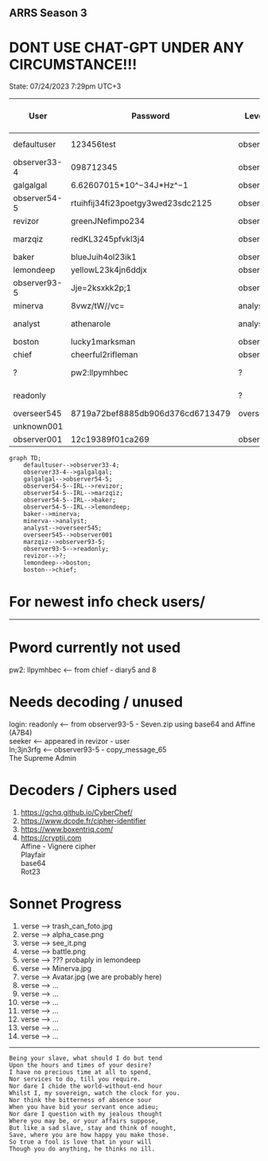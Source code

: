 ## ARRS Season 3 
# DONT USE CHAT-GPT UNDER ANY CIRCUMSTANCE!!!
State: 07/24/2023 7:29pm UTC+3

| User         | Password                          | Level    | Status     | Name          | Solved-Status (Presumed) |
|--------------|-----------------------------------|----------|------------|---------------|--------------------------|
| defaultuser  | 123456test                        | observer | Active     | System user   | Solved                   | 
| observer33-4 | 098712345                         | observer | Not Active | James Torwind | Solved                   |   
| galgalgal    | 6.62607015\*10^−34J\*Hz^−1        | observer | Active     | Max Planck    | Solved                   |  
| observer54-5 | rtuihfij34fi23poetgy3wed23sdc2125 | observer | Not Active | Deleted       | Solved                   |
| revizor      | greenJNefimpo234                  | observer | Active     | confidential  | WIP                      |
| marzqiz      | redKL3245pfvkl3j4                 | observer | Active     | System user   | Solved                   |
| baker        | blueJuih4ol23ik1                  | observer | Active     | Mike          | Solved                   | 
| lemondeep    | yellowL23k4jn6ddjx                | observer | Active     | confidential  | Solved                   |
| observer93-5 | Jje=2ksxkk2p;1                    | observer | Active     | Homer Smith   | WIP                      |
| minerva      | 8vwz/tW//vc=                      | analyst  | Active     | Minnie        | Solved                   |
| analyst      | athenarole                        | analyst  | not Active | Jack          | WIP                      |
| boston       | lucky1marksman                    | observer | Active     | confidential  | WIP                      |
| chief        | cheerful2rifleman                 | observer | Active     | confidential  | WIP                      |
| ?            | pw2:llpymhbec                     | ?        | ?          | ?             | Not Unlocked             |
| readonly     |                                   | ?        | ?          | ?             | Not Unlocked             |
| overseer545  | 8719a72bef8885db906d376cd6713479  | overseer | Active     | Hash          | WIP                      |
| unknown001   |                                   |          |            |               |                          |
| observer001  | 12c19389f01ca269                  | observer | Active     | unknown       | WIP                      |

```mermaid
graph TD;
    defaultuser-->observer33-4;
    observer33-4-->galgalgal;
    galgalgal-->observer54-5;
    observer54-5--IRL-->revizor;
    observer54-5--IRL-->marzqiz;
    observer54-5--IRL-->baker;
    observer54-5--IRL-->lemondeep;
    baker-->minerva;
    minerva-->analyst;
    analyst-->overseer545;
    overseer545-->observer001
    marzqiz-->observer93-5;
    observer93-5-->readonly;
    revizor-->?;
    lemondeep-->boston;
    boston-->chief;
```


# For newest info check users/
---
# Pword currently not used 
pw2: llpymhbec <-- from chief - diary5 and 8<br>

# Needs decoding / unused
login: readonly <-- from observer93-5 - Seven.zip using base64 and Affine (A7B4)<br>
seeker <-- appeared in revizor - user<br>
ln;3jn3rfg <-- observer93-5 - copy_message_65<br>
The Supreme Admin 


# Decoders / Ciphers used  
1. https://gchq.github.io/CyberChef/
2. https://www.dcode.fr/cipher-identifier
3. https://www.boxentriq.com/
4. https://cryptii.com  
Affine - Vignere cipher  
Playfair  
base64  
Rot23 

# Sonnet Progress  
1. verse --> trash_can_foto.jpg
2. verse --> alpha_case.png
3. verse --> see_it.png
4. verse --> battle.png
5. verse --> ??? probaply in lemondeep
6. verse --> Minerva.jpg
7. verse --> Avatar.jpg  (we are probably here)
8. verse --> ...
9. verse --> ...
10. verse --> ...
11. verse --> ...
12. verse --> ...
13. verse --> ...
14. verse --> ...
---
    Being your slave, what should I do but tend
    Upon the hours and times of your desire?
    I have no precious time at all to spend,
    Nor services to do, till you require.
    Nor dare I chide the world-without-end hour
    Whilst I, my sovereign, watch the clock for you.
    Nor think the bitterness of absence sour
    When you have bid your servant once adieu;
    Nor dare I question with my jealous thought
    Where you may be, or your affairs suppose,
    But like a sad slave, stay and think of nought,
    Save, where you are how happy you make those.
    So true a fool is love that in your will
    Though you do anything, he thinks no ill.
